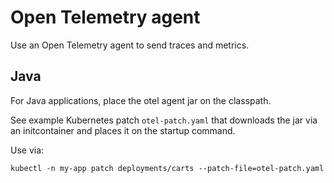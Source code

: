 # Open Telemetry agent

Use an Open Telemetry agent to send traces and metrics.

## Java

For Java applications, place the otel agent jar on the classpath.

See example Kubernetes patch `otel-patch.yaml` that downloads the jar via an initcontainer and
places it on the startup command.

Use via:

    kubectl -n my-app patch deployments/carts --patch-file=otel-patch.yaml

    